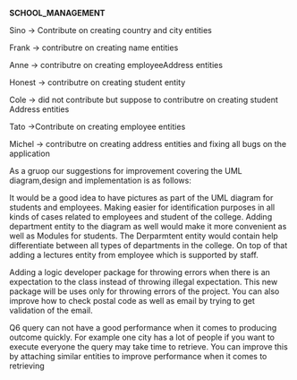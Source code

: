 **SCHOOL_MANAGEMENT**

Sino -> Contribute on creating country and city entities

Frank -> contributre on creating name entities

Anne -> contributre on creating employeeAddress entities

Honest -> contributre on creating student entity

Cole -> did not contribute but suppose to contributre on creating student Address entities

Tato ->Contribute on creating employee entities 

Michel -> contributre on creating address entities and fixing all bugs on the application

As a gruop our suggestions for improvement covering the UML diagram,design and implementation is as follows:

It would be a good idea to have pictures as part of the UML diagram for students and employees. Making easier for identification purposes in all kinds of cases related to employees and student of the college. Adding department entity to the diagram as well would make it more convenient as well as Modules for students. The Derparmtent entity would contain help differentiate between all types of departments in the college. On top of that adding a lectures entity from employee which is supported by staff.

Adding a logic developer package for throwing errors when there is an expectation to the class instead of throwing illegal expectation. This new package will be uses only for throwing errors of the project. You can also improve how to check postal code as well as email by trying to get validation of the email.

Q6 query can not have a good performance when it comes to producing outcome quickly. For example one city has a lot of people if you want to execute everyone the query may take time to retrieve. You  can improve this by attaching similar entities to improve performance when it  comes to retrieving